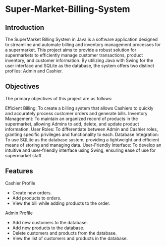 # Super-Market-Billing-System
## Introduction
The SuperMarket Billing System in Java is a software application designed to streamline and automate billing and inventory management processes for a supermarket. This project aims to provide a robust solution for supermarkets to efficiently manage customer transactions, product inventory, and customer information. By utilizing Java with Swing for the user interface and SQLite as the database, the system offers two distinct profiles: Admin and Cashier.

## Objectives
The primary objectives of this project are as follows:

Efficient Billing: To create a billing system that allows Cashiers to quickly and accurately process customer orders and generate bills. Inventory Management: To maintain an organized record of products in the supermarket, allowing Admins to add, delete, and update product information. User Roles: To differentiate between Admin and Cashier roles, granting specific privileges and functionality to each. Database Integration: To use SQLite as the database system, providing a lightweight and efficient means of storing and managing data. User-Friendly Interface: To develop an intuitive and user-friendly interface using Swing, ensuring ease of use for supermarket staff.

## Features
Cashier Profile

- Create new orders.
- Add products to orders.
- View the bill while adding products to the order.

Admin Profile

- Add new customers to the database.
- Add new products to the database.
- Delete customers and products from the database.
- View the list of customers and products in the database.
